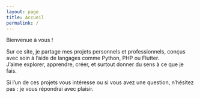 ```yaml
---
layout: page
title: Accueil
permalink: /
---
```


Bienvenue à vous !

Sur ce site, je partage mes projets personnels et professionnels, conçus avec soin à l’aide de langages comme Python, PHP ou Flutter.  
J’aime explorer, apprendre, créer, et surtout donner du sens à ce que je fais.

Si l’un de ces projets vous intéresse ou si vous avez une question, n’hésitez pas : je vous répondrai avec plaisir.

